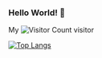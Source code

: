 ### Hello World! 👋

My ![Visitor Count](https://profile-counter.glitch.me/ljs-2002/count.svg) visitor

[![Top Langs](https://github-readme-stats.vercel.app/api/top-langs/?username=ljs-2002&layout=compact)](https://github.com/ljs-2002/github-readme-stats)
<!--
**ljs-2002/ljs-2002** is a ✨ _special_ ✨ repository because its `README.md` (this file) appears on your GitHub profile.

Here are some ideas to get you started:

- 🔭 I’m currently working on ...
- 🌱 I’m currently learning ...
- 👯 I’m looking to collaborate on ...
- 🤔 I’m looking for help with ...
- 💬 Ask me about ...
- 📫 How to reach me: ...
- 😄 Pronouns: ...
- ⚡ Fun fact: ...
-->
